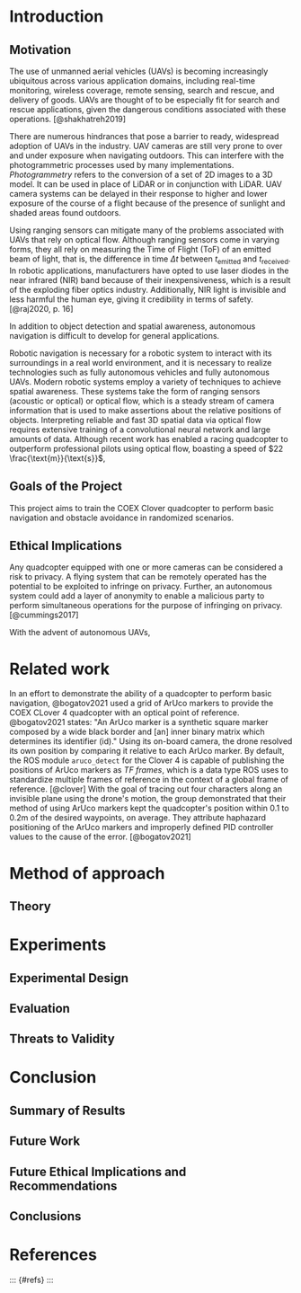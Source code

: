 <!-- # Template description

## Citations and references

## Labeling figures

```markdown
![Label](images/IMAGE_NAME.png)
```

## Labeling tables

To provide a label for a table, write a short caption for the table and prefix the caption
with `Table:` as in the example below:

```
Table: A two-row table demonstrating tables

|Row number | Description |
|:----------|:------------|
|1          |Row 1        |
|2          |Row 2        |
```

## Other template information

Two things specific to this template to also keep in mind:

1. It is your responsibility to remove this description section before building
the PDF version you plan to defend.
2. References _will only appear if cited correctly_ in the text

## Note on `LaTeX` commands

Documents may include specific `LaTeX` commands _in Markdown_. To render these, surround the commands
with markup denoting `LaTeX`. For example:

```
Checkmark character:   $\checkmark$
Superscript character: $^{\dag}$
```

If using a special package not included in the template, add the desired `LaTeX`
package or command/macro to the `header-includes` property in [config.yaml](config.yaml).

Should this package not be included in the environment shipped with this template,
you may also need to add the package to the [GitHub Actions Workflow](.github/workflows/main.yml).

Direct any questions about issues to your first reader.
-->

<!-- From Physics:
Written work in fall semester
Recommended format:
- Introduction and Background: includes previous work in field
- Theory
- Methodology / Experimental Plan
- Preliminary Results
- Future Work
- References: It is expected that the vast majority of references
will be from peer reviewed sources (not Wikipedia!) -->

# Introduction

## Motivation

The use of unmanned aerial vehicles (UAVs) is becoming increasingly ubiquitous
across various application domains, including real-time monitoring, wireless
coverage, remote sensing, search and rescue, and delivery of goods. UAVs are
thought of to be especially fit for search and rescue applications, given the
dangerous conditions associated with these operations. [@shakhatreh2019]

<!-- FIXME: need to provide tangible data right here -->

There are numerous hindrances that pose a barrier to ready, widespread adoption
of UAVs in the industry. UAV cameras are still very prone to over and under
exposure when navigating outdoors. This can interfere with the photogrammetric
processes used by many implementations. *Photogrammetry* refers to the
conversion of a set of 2D images to a 3D model. It can be used in place of
LiDAR or in conjunction with LiDAR. UAV camera systems can be delayed in their
response to higher and lower exposure of the course of a flight because of the
presence of sunlight and shaded areas found outdoors.

Using ranging sensors can mitigate many of the problems associated with UAVs
that rely on optical flow. Although ranging sensors come in varying forms, they
all rely on measuring the Time of Flight (ToF) of an emitted beam of light, that
is, the difference in time $\Delta t$ between $t_{\text{emitted}}$ and
$t_{\text{received}}$. In robotic applications, manufacturers have opted to use
laser diodes in the near infrared (NIR) band because of their inexpensiveness,
which is a result of the exploding fiber optics industry. Additionally, NIR
light is invisible and less harmful the human eye, giving it credibility in
terms of safety. [@raj2020, p. 16]

In addition to object detection and spatial awareness, autonomous navigation is
difficult to develop for general applications. 

<!-- FIXME: continue to develop idea about why autonomous navigation is not
perfect. -->

Robotic navigation is necessary for a robotic system to interact with its
surroundings in a real world environment, and it is necessary to realize
technologies such as fully autonomous vehicles and fully autonomous UAVs. Modern
robotic systems employ a variety of techniques to achieve spatial awareness.
These systems take the form of ranging sensors (acoustic or optical) or optical
flow, which is a steady stream of camera information that is used to make
assertions about the relative positions of objects. Interpreting reliable and
fast 3D spatial data via optical flow requires extensive training of a
convolutional neural network and large amounts of data. Although recent work has
enabled a racing quadcopter to outperform professional pilots using optical
flow, boasting a speed of $22 \frac{\text{m}}{\text{s}}$,

<!-- FIXME: try to give a proper motivation for why my approach has validity -->

## Goals of the Project

This project aims to train the COEX Clover quadcopter to perform basic
navigation and obstacle avoidance in randomized scenarios. 

## Ethical Implications

<!-- spying
war use
war use!!!
war use!!!!!!! -->

Any quadcopter equipped with one or more cameras can be considered a risk to
privacy. A flying system that can be remotely operated has the potential to be
exploited to infringe on privacy. Further, an autonomous system could add a
layer of anonymity to enable a malicious party to perform simultaneous
operations for the purpose of infringing on privacy. [@cummings2017]

<!-- FIXME: data on infringements of privacy -->

With the advent of autonomous UAVs, 

<!-- In addition, reflect on ways that the above harms can be or are mitigated by your work -->

# Related work

In an effort to demonstrate the ability of a quadcopter to perform basic
navigation, @bogatov2021 used a grid of ArUco markers to provide the COEX CLover
4 quadcopter with an optical point of reference. @bogatov2021 states: "An ArUco
marker is a synthetic square marker composed by a wide black border and [an]
inner binary matrix which determines its identifier (id)." Using its on-board
camera, the drone resolved its own position by comparing it relative to each
ArUco marker. By default, the ROS module `aruco_detect` for the Clover 4 is
capable of publishing the positions of ArUco markers as *TF frames*, which is a
data type ROS uses to standardize multiple frames of reference in the context of
a global frame of reference. [@clover] With the goal of tracing out four
characters along an invisible plane using the drone's motion, the group
demonstrated that their method of using ArUco markers kept the quadcopter's
position within 0.1 to 0.2m of the desired waypoints, on average. They attribute
haphazard positioning of the ArUco markers and improperly defined PID controller
values to the cause of the error. [@bogatov2021]

# Method of approach

## Theory

# Experiments

## Experimental Design

## Evaluation

## Threats to Validity

# Conclusion

## Summary of Results

## Future Work

## Future Ethical Implications and Recommendations

## Conclusions

# References

::: {#refs}
:::
